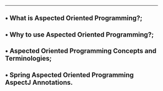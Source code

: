 ------------------------------------------------------
• What is Aspected Oriented Programming?;
-----------------------------------------------------
• Why to use Aspected Oriented Programming?;
---------------------------------------------------------------
• Aspected Oriented Programming Concepts and Terminologies;
---------------------------------------------------------------
• Spring Aspected Oriented Programming AspectJ Annotations.
------------------------------------------------------------------

